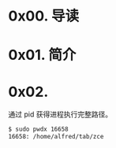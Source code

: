 # 0x00. 导读

# 0x01. 简介

# 0x02.

通过 pid 获得进程执行完整路径。
```bash
$ sudo pwdx 16658
16658: /home/alfred/tab/zce
```